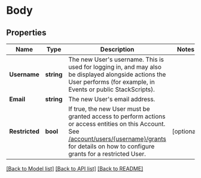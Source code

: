 # Body

## Properties
Name | Type | Description | Notes
------------ | ------------- | ------------- | -------------
**Username** | **string** | The new User&#39;s username. This is used for logging in, and may also be displayed alongside actions the User performs (for example, in Events or public StackScripts).  | 
**Email** | **string** | The new User&#39;s email address.  | 
**Restricted** | **bool** | If true, the new User must be granted access to perform actions or access entities on this Account. See [/account/users/{username}/grants](/#operation/getUserGrants) for details on how to configure grants for a restricted User.  | [optional] 

[[Back to Model list]](../README.md#documentation-for-models) [[Back to API list]](../README.md#documentation-for-api-endpoints) [[Back to README]](../README.md)


